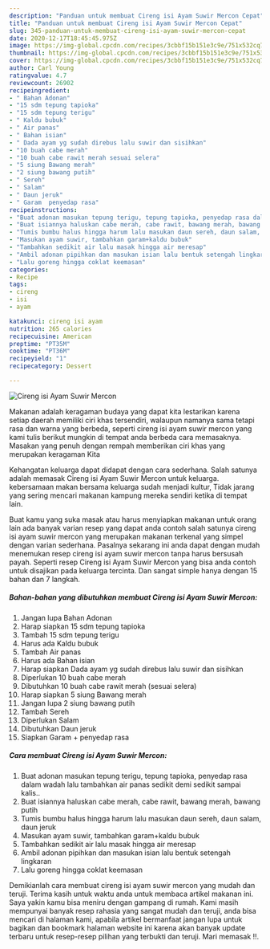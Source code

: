 ```yaml
---
description: "Panduan untuk membuat Cireng isi Ayam Suwir Mercon Cepat"
title: "Panduan untuk membuat Cireng isi Ayam Suwir Mercon Cepat"
slug: 345-panduan-untuk-membuat-cireng-isi-ayam-suwir-mercon-cepat
date: 2020-12-17T18:45:45.975Z
image: https://img-global.cpcdn.com/recipes/3cbbf15b151e3c9e/751x532cq70/cireng-isi-ayam-suwir-mercon-foto-resep-utama.jpg
thumbnail: https://img-global.cpcdn.com/recipes/3cbbf15b151e3c9e/751x532cq70/cireng-isi-ayam-suwir-mercon-foto-resep-utama.jpg
cover: https://img-global.cpcdn.com/recipes/3cbbf15b151e3c9e/751x532cq70/cireng-isi-ayam-suwir-mercon-foto-resep-utama.jpg
author: Carl Young
ratingvalue: 4.7
reviewcount: 26902
recipeingredient:
- " Bahan Adonan"
- "15 sdm tepung tapioka"
- "15 sdm tepung terigu"
- " Kaldu bubuk"
- " Air panas"
- " Bahan isian"
- " Dada ayam yg sudah direbus lalu suwir dan sisihkan"
- "10 buah cabe merah"
- "10 buah cabe rawit merah sesuai selera"
- "5 siung Bawang merah"
- "2 siung bawang putih"
- " Sereh"
- " Salam"
- " Daun jeruk"
- " Garam  penyedap rasa"
recipeinstructions:
- "Buat adonan masukan tepung terigu, tepung tapioka, penyedap rasa dalam wadah lalu tambahkan air panas sedikit demi sedikit sampai kalis.."
- "Buat isiannya haluskan cabe merah, cabe rawit, bawang merah, bawang putih"
- "Tumis bumbu halus hingga harum lalu masukan daun sereh, daun salam, daun jeruk"
- "Masukan ayam suwir, tambahkan garam+kaldu bubuk"
- "Tambahkan sedikit air lalu masak hingga air meresap"
- "Ambil adonan pipihkan dan masukan isian lalu bentuk setengah lingkaran"
- "Lalu goreng hingga coklat keemasan"
categories:
- Recipe
tags:
- cireng
- isi
- ayam

katakunci: cireng isi ayam 
nutrition: 265 calories
recipecuisine: American
preptime: "PT35M"
cooktime: "PT36M"
recipeyield: "1"
recipecategory: Dessert

---
```



![Cireng isi Ayam Suwir Mercon](https://img-global.cpcdn.com/recipes/3cbbf15b151e3c9e/751x532cq70/cireng-isi-ayam-suwir-mercon-foto-resep-utama.jpg)

Makanan adalah keragaman budaya yang dapat kita lestarikan karena setiap daerah memiliki ciri khas tersendiri, walaupun namanya sama tetapi rasa dan warna yang berbeda, seperti cireng isi ayam suwir mercon yang kami tulis berikut mungkin di tempat anda berbeda cara memasaknya. Masakan yang penuh dengan rempah memberikan ciri khas yang merupakan keragaman Kita



Kehangatan keluarga dapat didapat dengan cara sederhana. Salah satunya adalah memasak Cireng isi Ayam Suwir Mercon untuk keluarga. kebersamaan makan bersama keluarga sudah menjadi kultur, Tidak jarang yang sering mencari makanan kampung mereka sendiri ketika di tempat lain.

Buat kamu yang suka masak atau harus menyiapkan makanan untuk orang lain ada banyak varian resep yang dapat anda contoh salah satunya cireng isi ayam suwir mercon yang merupakan makanan terkenal yang simpel dengan varian sederhana. Pasalnya sekarang ini anda dapat dengan mudah menemukan resep cireng isi ayam suwir mercon tanpa harus bersusah payah.
Seperti resep Cireng isi Ayam Suwir Mercon yang bisa anda contoh untuk disajikan pada keluarga tercinta. Dan sangat simple hanya dengan 15 bahan dan 7 langkah.


<!--inarticleads1-->

##### Bahan-bahan yang dibutuhkan membuat Cireng isi Ayam Suwir Mercon:

1. Jangan lupa  Bahan Adonan
1. Harap siapkan 15 sdm tepung tapioka
1. Tambah 15 sdm tepung terigu
1. Harus ada  Kaldu bubuk
1. Tambah  Air panas
1. Harus ada  Bahan isian
1. Harap siapkan  Dada ayam yg sudah direbus lalu suwir dan sisihkan
1. Diperlukan 10 buah cabe merah
1. Dibutuhkan 10 buah cabe rawit merah (sesuai selera)
1. Harap siapkan 5 siung Bawang merah
1. Jangan lupa 2 siung bawang putih
1. Tambah  Sereh
1. Diperlukan  Salam
1. Dibutuhkan  Daun jeruk
1. Siapkan  Garam + penyedap rasa




<!--inarticleads2-->

##### Cara membuat  Cireng isi Ayam Suwir Mercon:

1. Buat adonan masukan tepung terigu, tepung tapioka, penyedap rasa dalam wadah lalu tambahkan air panas sedikit demi sedikit sampai kalis..
1. Buat isiannya haluskan cabe merah, cabe rawit, bawang merah, bawang putih
1. Tumis bumbu halus hingga harum lalu masukan daun sereh, daun salam, daun jeruk
1. Masukan ayam suwir, tambahkan garam+kaldu bubuk
1. Tambahkan sedikit air lalu masak hingga air meresap
1. Ambil adonan pipihkan dan masukan isian lalu bentuk setengah lingkaran
1. Lalu goreng hingga coklat keemasan




Demikianlah cara membuat cireng isi ayam suwir mercon yang mudah dan teruji. Terima kasih untuk waktu anda untuk membaca artikel makanan ini. Saya yakin kamu bisa meniru dengan gampang di rumah. Kami masih mempunyai banyak resep rahasia yang sangat mudah dan teruji, anda bisa mencari di halaman kami, apabila artikel bermanfaat jangan lupa untuk bagikan dan bookmark halaman website ini karena akan banyak update terbaru untuk resep-resep pilihan yang terbukti dan teruji. Mari memasak !!. 

